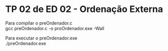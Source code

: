 # TP 02 de ED 02 - Ordenação Externa

Para compilar o preOrdenador.c<br>
gcc preOrdenador.c -o proOrdenador.exe -Wall

Para executar o preOrdenador.exe<br>
./preOrdenador.exe
